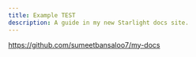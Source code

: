 ```yaml
---
title: Example TEST
description: A guide in my new Starlight docs site.
---
```

https://github.com/sumeetbansaloo7/my-docs

